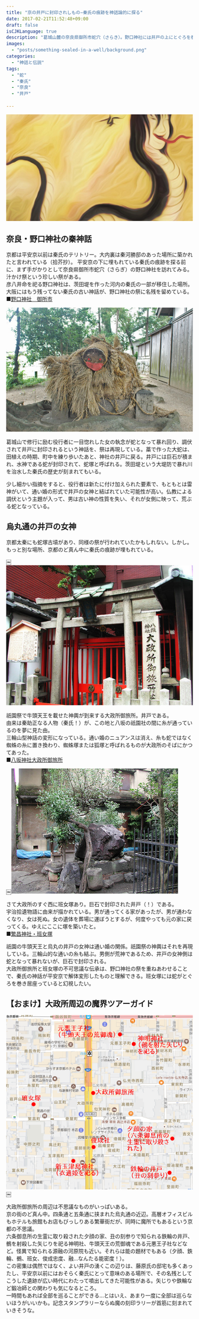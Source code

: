 ```yaml
---
title: "京の井戸に封印されしもの−秦氏の痕跡を神話論的に探る"
date: 2017-02-21T11:52:48+09:00
draft: false
isCJKLanguage: true
description: "葛城山麓の奈良県御所市蛇穴（さらき）。野口神社には井戸の上にとぐろを巻く蛇の祭がある。この古い伝統は、京都（山城）にも持ち込まれたはずで、烏丸通の井戸にまつわる伝承群はその痕跡ではないか。"
images: 
  - "posts/something-sealed-in-a-well/background.png"
categories: 
  - "神話と伝説"
tags: 
  - "蛇"
  - "秦氏"
  - "奈良"
  - "井戸"

---
```


<img id="ovq_bgimage" src="background.png">

## 奈良・野口神社の秦神話

京都は平安京以前は秦氏のテリトリー。大内裏は秦河勝邸のあった場所に築かれたと言われている（拾芥抄）。
平安京の下に埋もれている秦氏の痕跡を探る前に、まず手がかりとして奈良県御所市蛇穴（さらぎ）の野口神社を訪れてみる。汁かけ祭という珍しい祭がある。  
彦八井命を祀る野口神社は、茨田堤を作った河内の秦氏の一部が移住した場所。大阪にはもう残ってない秦氏の古い神話が、野口神社の祭に名残を留めている。  
■[野口神社　御所市](http://www.asahi-net.or.jp/~pf8k-mtmt/norimono/touring/2007/choi2007/nogutijinjya.html)

[![野口神社の蛇](DSC_0001.jpg)](DSC_0001.jpg)

葛城山で修行に励む役行者に一目惚れした女の執念が蛇となって暴れ回り、調伏されて井戸に封印されるという神話を、祭は再現している。藁で作った大蛇は、田植えの時期、町中を練り歩いたあと、神社の井戸に戻る。井戸には巨石が積まれ、水神である蛇が封印されて、蛇塚と呼ばれる。茨田堤という大堤防で暴れ川を治水した秦氏の歴史が刻まれてもいる。

少し細かい指摘をすると、役行者は新たに付け加えられた要素で、もともとは雷神がいて、通い婚の形式で井戸の女神と結ばれていた可能性が高い。仏教による調伏という主題が入って、男は古い神の性質を失い、それが女側に映って、荒ぶる蛇となっている。

## 烏丸通の井戸の女神
京都太秦にも蛇塚古墳があり、同様の祭が行われていたかもしれない。しかし。もっと別な場所、京都のど真ん中に秦氏の痕跡が埋もれている。

￼[![烏丸通の大政所御旅所](oomandokoro.jpg)](oomandokoro.jpg)

祇園祭で牛頭天王を載せた神輿が到来する大政所御旅所。井戸である。  
由来は秦助正なる人物（秦氏！）が、この地と八坂の祇園社の間に糸が通っているのを夢に見た由。  
三輪山型神話の変形になっている。通い婚のニュアンスは消え、糸も蛇ではなく蜘蛛の糸に置き換わり、蜘蛛塚または狐塚と呼ばれるものが大政所のそばにかつてあった。  
■[八坂神社大政所御旅所](http://www.kyotofukoh.jp/report355.html)

[￼![班女塚](hanjoduka.jpg)](hanjoduka.jpg)

さて大政所のすぐ西に班女塚あり。巨石で封印された井戸（！）である。  
宇治拾遺物語に由来が描かれている。男が通ってくる家があったが、男が通わなくなり、女は死ぬ。女の遺体を葬場に運ぼうとするが、何度やっても元の家に戻ってくる。ゆえにここに塚を築いたと。  
■[繁昌神社・班女塚](http://www.kyotofukoh.jp/report885.html)

祇園の牛頭天王と烏丸の井戸の女神は通い婚の関係。祇園祭の神輿はそれを再現している。三輪山的な通いの糸も結ぶ。男側が荒神であるため、井戸の女神側は蛇となって暴れないが、巨石で封印される。  
大政所御旅所と班女塚の不可思議な伝承は、野口神社の祭を重ねあわせることで、秦氏の神話が平安京で解体変形したものと理解できる。班女塚には蛇がとぐろを巻き居座っていると幻視したい。  

## 【おまけ】大政所周辺の魔界ツアーガイド
[![Screenshot-from-2017-02-19-17-44-15](Screenshot-from-2017-02-19-17-44-15.png)](Screenshot-from-2017-02-19-17-44-15.png)￼

大政所御旅所の周辺は不思議なものがいっぱいある。  
京の街のど真ん中。四条通と五条通に挟まれた烏丸通の近辺。高層オフィスビルもホテルも旅館もお店もびっしりある繁華街だが、同時に魔所でもあるという京都の不思議。  
六条御息所の生霊に取り殺された夕顔の家、丑の刻参りで知られる鉄輪の井戸、鵺を射殺した矢じりを祀る神明社、牛頭天王の荒御魂である元悪王子社などなど。怪異で知られる源融の河原院も近い。それらは能の題材でもある（夕顔、鉄輪、鵺、班女、俊成忠度、融…なんたる能密度！）。  
この密集は偶然ではなく、よい井戸の湧くこの辺りは、藤原氏の邸宅も多くあったし、平安京以前にはおそらく秦氏にとって意味のある場所で、その名残としてこうした遺跡が広い時代にわたって噴出してきた可能性がある。矢じりや鉄輪など鍛冶師との関わりも気になるところ。  
一時間もあれば全部を巡ることができる…とはいえ、あまり一度に全部は巡らないほうがいいかも。記念スタンプラリーならぬ魔の刻印ラリーが首筋に刻まれていきそうな。